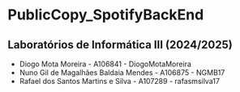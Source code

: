 # PublicCopy_SpotifyBackEnd

## Laboratórios de Informática III (2024/2025)

* Diogo Mota Moreira - A106841 - DiogoMotaMoreira
* Nuno Gil de Magalhães Baldaia Mendes - A106875 - NGMB17
* Rafael dos Santos Martins e Silva - A107289 - rafasmsilva17
